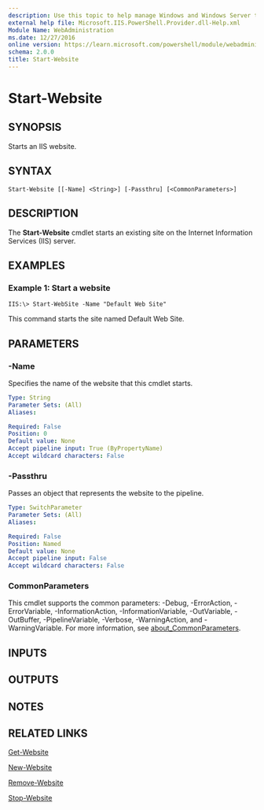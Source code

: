 ```yaml
---
description: Use this topic to help manage Windows and Windows Server technologies with Windows PowerShell.
external help file: Microsoft.IIS.PowerShell.Provider.dll-Help.xml
Module Name: WebAdministration
ms.date: 12/27/2016
online version: https://learn.microsoft.com/powershell/module/webadministration/start-website?view=windowsserver2019-ps&wt.mc_id=ps-gethelp
schema: 2.0.0
title: Start-Website
---
```


# Start-Website

## SYNOPSIS
Starts an IIS website.

## SYNTAX

```
Start-Website [[-Name] <String>] [-Passthru] [<CommonParameters>]
```

## DESCRIPTION
The **Start-Website** cmdlet starts an existing site on the Internet Information Services (IIS) server.

## EXAMPLES

### Example 1: Start a website
```
IIS:\> Start-WebSite -Name "Default Web Site"
```

This command starts the site named Default Web Site.

## PARAMETERS

### -Name
Specifies the name of the website that this cmdlet starts.

```yaml
Type: String
Parameter Sets: (All)
Aliases: 

Required: False
Position: 0
Default value: None
Accept pipeline input: True (ByPropertyName)
Accept wildcard characters: False
```

### -Passthru
Passes an object that represents the website to the pipeline.

```yaml
Type: SwitchParameter
Parameter Sets: (All)
Aliases: 

Required: False
Position: Named
Default value: None
Accept pipeline input: False
Accept wildcard characters: False
```

### CommonParameters
This cmdlet supports the common parameters: -Debug, -ErrorAction, -ErrorVariable, -InformationAction, -InformationVariable, -OutVariable, -OutBuffer, -PipelineVariable, -Verbose, -WarningAction, and -WarningVariable. For more information, see [about_CommonParameters](https://go.microsoft.com/fwlink/?LinkID=113216).

## INPUTS

## OUTPUTS

## NOTES

## RELATED LINKS

[Get-Website](./Get-Website.md)

[New-Website](./New-Website.md)

[Remove-Website](./Remove-Website.md)

[Stop-Website](./Stop-Website.md)

